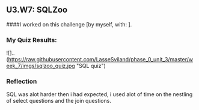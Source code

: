 ## U3.W7: SQLZoo

####I worked on this challenge [by myself, with: ].



### My Quiz Results:
<!-- Include the link to your image (saved in the imgs folder) to display it inline. -->
![]..(https://raw.githubusercontent.com/LasseSviland/phase_0_unit_3/master/week_7/imgs/sqlzoo_quiz.jpg "SQL quiz")


### Reflection
SQL was alot harder then i had expected, i used alot of time on the nestling of select questions and the join questions. 